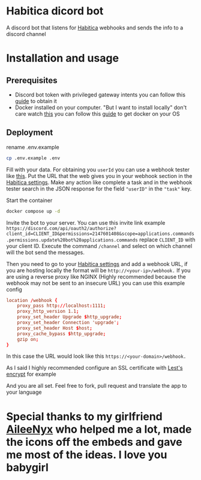 # Habitica dicord bot

A discord bot that listens for [Habitica](https://habitica.com) webhooks and sends the info to a discord channel

# Installation and usage
 
## Prerequisites 
- Discord bot token with privileged gateway intents you can follow this [guide](https://www.writebots.com/discord-bot-token/) to obtain it 
- Docker installed on your computer. "But I want to install locally" don't care watch [this](https://www.youtube.com/watch?v=J0NuOlA2xDc) you can follow this [guide](https://docs.docker.com/get-docker/) to get docker on your OS 

## Deployment

rename .env.example
```bash
cp .env.example .env
```
Fill with your data. For obtaining you ``userId`` you can use a webhook tester like [this](https://typedwebhook.tools). Put the URL that the web gives you in your webhook section in the [Habitica settings](https://habitica.com/user/settings/site). Make any action like complete a task and in the webhook tester search in the JSON response for the field ``"userID"`` in the ``"task"`` key.

Start the container

```bash
docker compose up -d
```

Invite the bot to your server. You can use this invite link example ``https://discord.com/api/oauth2/authorize?client_id=CLIENT_ID&permissions=2147601408&scope=applications.commands.permissions.update%20bot%20applications.commands`` replace ``CLIENT_ID`` with your client ID. Execute the command ``/channel`` and select on which channel will the bot send the messages.

Then you need to go to your [Habitica settings](https://habitica.com/user/settings/site) and add a webhook URL, if you are hosting locally the format will be ``http://<your-ip>/webhook.`` If you are using a reverse proxy like NGINX (Highly recommended because the webhook may not be sent to an insecure URL) you can use this example config

```conf
location /webhook {
	proxy_pass http://localhost:1111;
	proxy_http_version 1.1;
	proxy_set_header Upgrade $http_upgrade;
	proxy_set_header Connection 'upgrade';
	proxy_set_header Host $host;
	proxy_cache_bypass $http_upgrade;
	gzip on;
}
```
In this case the URL would look like this ``https://<your-domain>/webhook.``

As I said I highly recommended configure an SSL certificate with [Lest's encrypt](https://www.digitalocean.com/community/tutorials/how-to-use-certbot-standalone-mode-to-retrieve-let-s-encrypt-ssl-certificates-on-ubuntu-16-04) for example 

And you are all set. Feel free to fork, pull request and translate the app to your language

# Special thanks to my girlfriend [AileeNyx](https://github.com/AileeNyx) who helped me a lot, made the icons off the embeds and gave me most of the ideas. I love you babygirl


